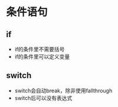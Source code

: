 # 条件语句
## if    
- if的条件里不需要括号
- if的条件里可以定义变量
## switch
- switch会自动break，除非使用fallthrough
- switch后可以没有表达式
